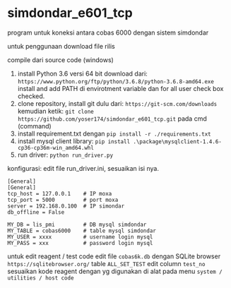 # simdondar_e601_tcp

program untuk koneksi antara cobas 6000 dengan sistem simdondar

untuk penggunaan download file rilis

compile dari source code (windows)

1. install Python 3.6 versi 64 bit download dari: `https://www.python.org/ftp/python/3.6.8/python-3.6.8-amd64.exe` install and add PATH di envirotment variable dan for all user check box checked.
2. clone repository, install git dulu dari: `https://git-scm.com/downloads` kemudian ketik: `git clone https://github.com/yoser174/simdondar_e601_tcp.git` pada cmd (command)
3. install requirement.txt dengan `pip install -r ./requirements.txt`
4. install mysql client library: `pip install .\package\mysqlclient-1.4.6-cp36-cp36m-win_amd64.whl`
5. run driver: `python run_driver.py`

konfigurasi:
edit file run_driver.ini, sesuaikan isi nya.

```
[General]
[General]
tcp_host = 127.0.0.1    # IP moxa
tcp_port = 5000         # port moxa
server = 192.168.0.100  # IP simondar
db_offline = False

MY_DB = lis_pmi         # DB mysql simdondar
MY_TABLE = cobas6000    # table mysql simdondar
MY_USER = xxxx          # username login mysql
MY_PASS = xxx           # password login mysql
```

untuk edit reagent / test code
edit file `cobas6k.db` dengan SQLite browser `https://sqlitebrowser.org/`
table `ALL_SET_TEST`
edit column `test_no` sesuaikan kode reagent dengan yg digunakan di alat pada menu `system / utilities / host code`
